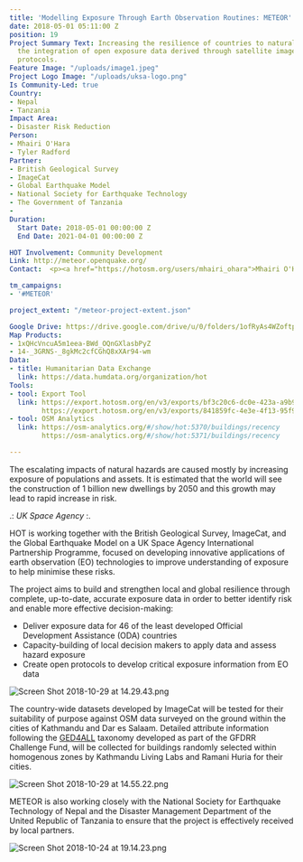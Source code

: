 ```yaml
---
title: 'Modelling Exposure Through Earth Observation Routines: METEOR'
date: 2018-05-01 05:11:00 Z
position: 19
Project Summary Text: Increasing the resilience of countries to natural hazards through
  the integration of open exposure data derived through satellite imagery and open
  protocols.
Feature Image: "/uploads/image1.jpeg"
Project Logo Image: "/uploads/uksa-logo.png"
Is Community-Led: true
Country:
- Nepal
- Tanzania
Impact Area:
- Disaster Risk Reduction
Person:
- Mhairi O'Hara
- Tyler Radford
Partner:
- British Geological Survey
- ImageCat
- Global Earthquake Model
- National Society for Earthquake Technology
- The Government of Tanzania
-
Duration:
  Start Date: 2018-05-01 00:00:00 Z
  End Date: 2021-04-01 00:00:00 Z

HOT Involvement: Community Development
Link: http://meteor.openquake.org/
Contact:  <p><a href="https://hotosm.org/users/mhairi_ohara">Mhairi O'Hara</a></p>

tm_campaigns:
- '#METEOR'

project_extent: "/meteor-project-extent.json"

Google Drive: https://drive.google.com/drive/u/0/folders/1ofRyAs4WZoftpFj8aeDkx1c4_kwdXCPR
Map Products:
- 1xQHcVncuA5m1eea-BWd_OQnGXlasbPyZ
- 14-_3GRNS-_8gkMc2cfCGhQ8xXAr94-wm
Data:
- title: Humanitarian Data Exchange
  link: https://data.humdata.org/organization/hot
Tools:
- tool: Export Tool
  link: https://export.hotosm.org/en/v3/exports/bf3c20c6-dc0e-423a-a9b9-97b53cd7a8da
        https://export.hotosm.org/en/v3/exports/841859fc-4e3e-4f13-95f9-787ee868786f
- tool: OSM Analytics
  link: https://osm-analytics.org/#/show/hot:5370/buildings/recency
        https://osm-analytics.org/#/show/hot:5371/buildings/recency

---
```


The escalating impacts of natural hazards are caused mostly by increasing exposure of populations and assets. It is estimated that the world will see the construction of 1 billion new dwellings by 2050 and this growth may lead to rapid increase in risk.

.: *UK Space Agency* :.

HOT is working together with the British Geological Survey, ImageCat, and the Global Earthquake Model on a UK Space Agency International Partnership Programme, focused on developing innovative applications of earth observation (EO) technologies to improve understanding of exposure to help minimise these risks.

The project aims to build and strengthen local and global resilience through complete, up-to-date, accurate exposure data in order to better identify risk and enable more effective decision-making:

- Deliver exposure data for 46 of the least developed Official Development Assistance (ODA) countries
- Capacity-building of local decision makers to apply data and assess hazard exposure
- Create open protocols to develop critical exposure information from EO data

![Screen Shot 2018-10-29 at 14.29.43.png](/uploads/Screen%20Shot%202018-10-29%20at%2014.29.43.png)

The country-wide datasets developed by ImageCat will be tested for their suitability of purpose against OSM data surveyed on the ground  within the cities of Kathmandu and Dar es Salaam. Detailed attribute information following the [GED4ALL](https://wiki.openstreetmap.org/wiki/GED4ALL) taxonomy developed as part of the GFDRR Challenge Fund, will be collected for buildings randomly selected within homogenous zones by Kathmandu Living Labs and Ramani Huria for their cities.

![Screen Shot 2018-10-29 at 14.55.22.png](/uploads/Screen%20Shot%202018-10-29%20at%2014.55.22.png)

METEOR is also working closely with the National Society for Earthquake Technology of Nepal and the Disaster Management Department of the United Republic of Tanzania to ensure that the project is effectively received by local partners.

![Screen Shot 2018-10-24 at 19.14.23.png](/uploads/Screen%20Shot%202018-10-24%20at%2019.14.23.png)
